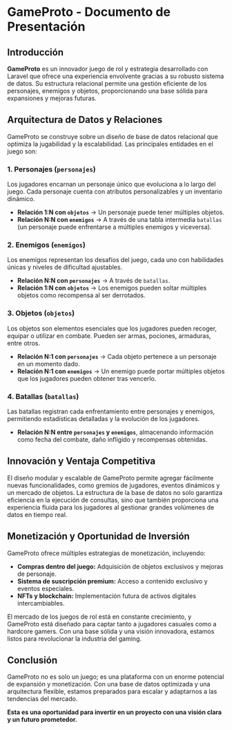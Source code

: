 # GameProto - Documento de Presentación

## Introducción

**GameProto** es un innovador juego de rol y estrategia desarrollado con Laravel que ofrece una experiencia envolvente gracias a su robusto sistema de datos. 
Su estructura relacional permite una gestión eficiente de los personajes, enemigos y objetos, proporcionando una base sólida para expansiones y mejoras futuras.

## Arquitectura de Datos y Relaciones

GameProto se construye sobre un diseño de base de datos relacional que optimiza la jugabilidad y la escalabilidad. Las principales entidades en el juego son:

### 1. **Personajes** (`personajes`)
Los jugadores encarnan un personaje único que evoluciona a lo largo del juego. Cada personaje cuenta con atributos personalizables y un inventario dinámico.

- **Relación 1:N con `objetos`** → Un personaje puede tener múltiples objetos.
- **Relación N:N con `enemigos`** → A través de una tabla intermedia `batallas` (un personaje puede enfrentarse a múltiples enemigos y viceversa).

### 2. **Enemigos** (`enemigos`)
Los enemigos representan los desafíos del juego, cada uno con habilidades únicas y niveles de dificultad ajustables.

- **Relación N:N con `personajes`** → A través de `batallas`.
- **Relación 1:N con `objetos`** → Los enemigos pueden soltar múltiples objetos como recompensa al ser derrotados.

### 3. **Objetos** (`objetos`)
Los objetos son elementos esenciales que los jugadores pueden recoger, equipar o utilizar en combate. Pueden ser armas, pociones, armaduras, entre otros.

- **Relación N:1 con `personajes`** → Cada objeto pertenece a un personaje en un momento dado.
- **Relación N:1 con `enemigos`** → Un enemigo puede portar múltiples objetos que los jugadores pueden obtener tras vencerlo.

### 4. **Batallas** (`batallas`)
Las batallas registran cada enfrentamiento entre personajes y enemigos, permitiendo estadísticas detalladas y la evolución de los jugadores.

- **Relación N:N entre `personajes` y `enemigos`**, almacenando información como fecha del combate, daño infligido y recompensas obtenidas.

## Innovación y Ventaja Competitiva

El diseño modular y escalable de GameProto permite agregar fácilmente nuevas funcionalidades, como gremios de jugadores, eventos dinámicos y un mercado de objetos. 
La estructura de la base de datos no solo garantiza eficiencia en la ejecución de consultas, sino que también proporciona una experiencia fluida para los jugadores al 
gestionar grandes volúmenes de datos en tiempo real.

## Monetización y Oportunidad de Inversión

GameProto ofrece múltiples estrategias de monetización, incluyendo:

- **Compras dentro del juego:** Adquisición de objetos exclusivos y mejoras de personaje.
- **Sistema de suscripción premium:** Acceso a contenido exclusivo y eventos especiales.
- **NFTs y blockchain:** Implementación futura de activos digitales intercambiables.

El mercado de los juegos de rol está en constante crecimiento, y GameProto está diseñado para captar tanto a jugadores casuales como a hardcore gamers. 
Con una base sólida y una visión innovadora, estamos listos para revolucionar la industria del gaming.

## Conclusión

GameProto no es solo un juego; es una plataforma con un enorme potencial de expansión y monetización. Con una base de datos optimizada y una arquitectura flexible, estamos preparados 
para escalar y adaptarnos a las tendencias del mercado. 

**Esta es una oportunidad para invertir en un proyecto con una visión clara y un futuro prometedor.**
